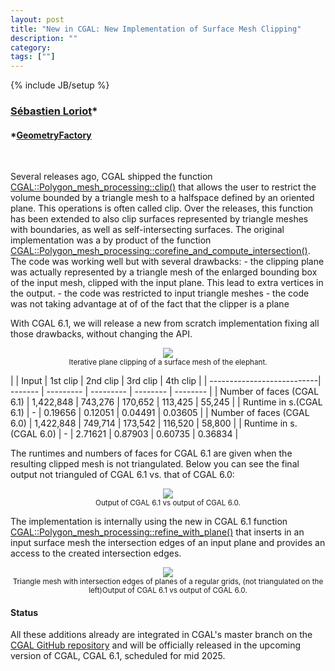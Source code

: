 ```yaml
---
layout: post
title: "New in CGAL: New Implementation of Surface Mesh Clipping"
description: ""
category:
tags: [""]
---
```

{% include JB/setup %}

<h3><a href="https://geometryfactory.com/who-we-are/">Sébastien Loriot</a>&#42;</h3>
<h4>&#42;<a href="https://geometryfactory.com/">GeometryFactory</a></h4>

<br>
<p>Several releases ago, CGAL shipped the function <a href="https://doc.cgal.org/latest/Polygon_mesh_processing/group__PMP__corefinement__grp.html#ga88ea5360f9fe65458f9086b453447662">CGAL::Polygon_mesh_processing::clip()</a>
that allows the user to restrict the volume bounded by a triangle mesh to a halfspace defined by an oriented plane. This operations is often called clip.
Over the releases, this function has been extended to also clip surfaces represented by triangle meshes with boundaries, as well as self-intersecting surfaces.
The original implementation was a by product of the function <a href="https://doc.cgal.org/latest/Polygon_mesh_processing/group__PMP__corefinement__grp.html#ga3ff96d36cad8f37efcdada916c46fbbe">CGAL::Polygon_mesh_processing::corefine_and_compute_intersection()</a>.
The code was working well but with several drawbacks:
 - the clipping plane was actually represented by a triangle mesh of the enlarged bounding box of the input mesh, clipped with the input plane.
   This lead to extra vertices in the output.
 - the code was restricted to input triangle meshes
 - the code was not taking advantage at of of the fact that the clipper is a plane

With CGAL 6.1, we will release a new from scratch implementation fixing all those drawbacks, without changing the API.
</p>

<div style="text-align:center;">
  <a href="../../../../images/clip_ex.png"><img src="../../../../images/clip_ex.png" style="max-width:95%"/></a>
  <br><small>Iterative plane clipping of a surface mesh of the elephant.</small>
</div>

<p>
|                            | Input     | 1st clip  | 2nd clip  | 3rd clip | 4th clip |
| ---------------------------|  -------  | --------- | --------- | -------- | -------- |
| Number of faces (CGAL 6.1) | 1,422,848 | 743,276   | 170,652   | 113,425  | 55,245   |
| Runtime in s.(CGAL 6.1)    |    -      | 0.19656   | 0.12051   | 0.04491  | 0.03605  |
| Number of faces (CGAL 6.0) | 1,422,848 | 749,714   | 173,542   | 116,520  | 58,800   |
| Runtime in s. (CGAL 6.0)   |    -      | 2.71621   | 0.87903   | 0.60735  | 0.36834  |

The runtimes and numbers of faces for CGAL 6.1 are given when the resulting clipped mesh is not triangulated.
Below you can see the final output not trianguled of CGAL 6.1 vs. that of CGAL 6.0:

<div style="text-align:center;">
  <a href="../../../../images/clip_with_edges.png"><img src="../../../../images/clip_with_edges.png" style="max-width:95%"/></a>
  <br><small>Output of CGAL 6.1 vs output of CGAL 6.0.</small>
</div>

</p>


<p>The implementation is internally using the new in CGAL 6.1 function
<a href="https://cgal.geometryfactory.com/CGAL/doc/master/Polygon_mesh_processing/group__PMP__corefinement__grp.html#gacb9d68fa4dea8fd03ec53b56a16d6fc6">CGAL::Polygon_mesh_processing::refine_with_plane()</a>
that inserts in an input surface mesh the intersection edges of an input plane and provides an access to the created intersection edges.
</p>

<div style="text-align:center;">
  <a href="../../../../images/refine_with_planes.png"><img src="../../../../images/refine_with_planes.png" style="max-width:95%"/></a>
  <br><small>Triangle mesh with intersection edges of planes of a regular grids, (not triangulated on the left)Output of CGAL 6.1 vs output of CGAL 6.0.</small>
</div>

<h4>Status</h4>

<p>All these additions already are integrated in CGAL's master branch on the
<a href="https://github.com/CGAL/cgal/">CGAL GitHub repository</a> and
will be officially released in the upcoming version of CGAL, CGAL 6.1, scheduled for mid 2025.</p>
